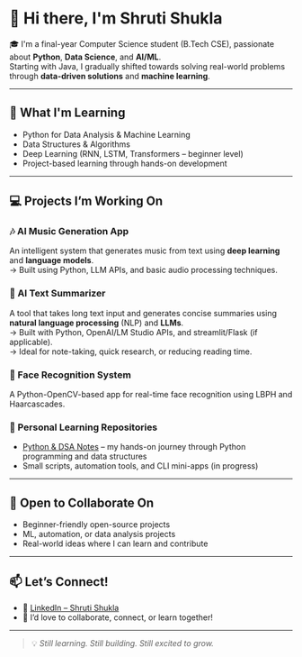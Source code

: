 # 👋 Hi there, I'm Shruti Shukla

🎓 I'm a final-year Computer Science student (B.Tech CSE), passionate about **Python**, **Data Science**, and **AI/ML**.  
Starting with Java, I gradually shifted towards solving real-world problems through **data-driven solutions** and **machine learning**.

---

## 🌱 What I'm Learning
- Python for Data Analysis & Machine Learning
- Data Structures & Algorithms
- Deep Learning (RNN, LSTM, Transformers – beginner level)
- Project-based learning through hands-on development

---

## 💻 Projects I’m Working On

### 🎶 AI Music Generation App  
An intelligent system that generates music from text using **deep learning** and **language models**.  
→ Built using Python, LLM APIs, and basic audio processing techniques.

### 🧠 AI Text Summarizer  
A tool that takes long text input and generates concise summaries using **natural language processing** (NLP) and **LLMs**.  
→ Built with Python, OpenAI/LM Studio APIs, and streamlit/Flask (if applicable).  
→ Ideal for note-taking, quick research, or reducing reading time.

### 👤 Face Recognition System  
A Python-OpenCV-based app for real-time face recognition using LBPH and Haarcascades.

### 🧠 Personal Learning Repositories  
- [Python & DSA Notes](https://github.com/911-shruti/Python) – my hands-on journey through Python programming and data structures
- Small scripts, automation tools, and CLI mini-apps (in progress)

---

## 🤝 Open to Collaborate On
- Beginner-friendly open-source projects
- ML, automation, or data analysis projects
- Real-world ideas where I can learn and contribute

---

## 📫 Let’s Connect!
- 🔗 [LinkedIn – Shruti Shukla](https://www.linkedin.com/in/sshukla911/)
- 💬 I’d love to collaborate, connect, or learn together!

---

> 💡 *Still learning. Still building. Still excited to grow.*
